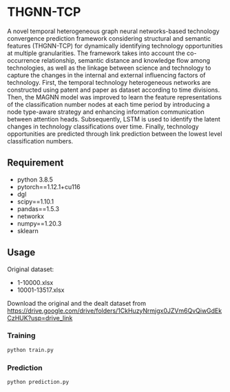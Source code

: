 # THGNN-TCP
A novel temporal heterogeneous graph neural networks-based technology convergence prediction framework considering structural and semantic features (THGNN-TCP) for dynamically identifying technology opportunities at multiple granularities.
The framework takes into account the co-occurrence relationship, semantic distance and knowledge flow among technologies, as well as the linkage between science and technology to capture the changes in the internal and external influencing factors of technology. First, the temporal technology heterogeneous networks are constructed using patent and paper as dataset according to time divisions. Then, the MAGNN model was improved to learn the feature representations of the classification number nodes at each time period by introducing a node type-aware strategy and enhancing information communication between attention heads. Subsequently, LSTM is used to identify the latent changes in technology classifications over time. Finally, technology opportunities are predicted through link prediction between the lowest level classification numbers.
## Requirement
* python 3.8.5
* pytorch==1.12.1+cu116
* dgl
* scipy==1.10.1
* pandas==1.5.3
* networkx
* numpy==1.20.3
* sklearn


## Usage
Original dataset:
* 1-10000.xlsx
* 10001-13517.xlsx

Download the original and the dealt dataset from https://drive.google.com/drive/folders/1CkHuzyNrmjgx0JZVm6QvQiwGdEkCzHUK?usp=drive_link

### Training
```python
python train.py
```
### Prediction
```python
python prediction.py
```
